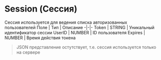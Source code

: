 # Session (Сессия)
Сессия используется для ведения списка авторизованных пользователей
Поле | Тип | Описание
-|-|-
Token | STRING | Уникальный идентификатор сессии
UserID | NUMBER | ID пользователя
Expires | NUMBER | Время действия токена

> JSON представление остутствует, т.е. сессия используется только на сервере